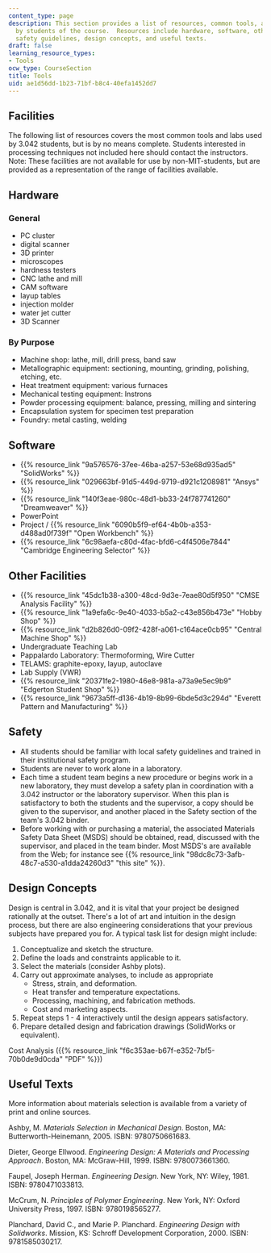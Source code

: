 ```yaml
---
content_type: page
description: This section provides a list of resources, common tools, and labs used
  by students of the course.  Resources include hardware, software, other facilities,
  safety guidelines, design concepts, and useful texts.
draft: false
learning_resource_types:
- Tools
ocw_type: CourseSection
title: Tools
uid: ae1d56dd-1b23-71bf-b8c4-40efa1452dd7
---
```

## Facilities

The following list of resources covers the most common tools and labs used by 3.042 students, but is by no means complete. Students interested in processing techniques not included here should contact the instructors. Note: These facilities are not available for use by non-MIT-students, but are provided as a representation of the range of facilities available.

## Hardware

### General

- PC cluster
- digital scanner
- 3D printer
- microscopes
- hardness testers
- CNC lathe and mill
- CAM software
- layup tables
- injection molder
- water jet cutter
- 3D Scanner

### By Purpose

- Machine shop: lathe, mill, drill press, band saw
- Metallographic equipment: sectioning, mounting, grinding, polishing, etching, etc.
- Heat treatment equipment: various furnaces
- Mechanical testing equipment: Instrons
- Powder processing equipment: balance, pressing, milling and sintering
- Encapsulation system for specimen test preparation
- Foundry: metal casting, welding

## Software

- {{% resource_link "9a576576-37ee-46ba-a257-53e68d935ad5" "SolidWorks" %}}
- {{% resource_link "029663bf-91d5-449d-9719-d921c1208981" "Ansys" %}}
- {{% resource_link "140f3eae-980c-48d1-bb33-24f787741260" "Dreamweaver" %}}
- PowerPoint
- Project / {{% resource_link "6090b5f9-ef64-4b0b-a353-d488ad0f739f" "Open Workbench" %}}
- {{% resource_link "6c98aefa-c80d-4fac-bfd6-c4f4506e7844" "Cambridge Engineering Selector" %}}

## Other Facilities

- {{% resource_link "45dc1b38-a300-48cd-9d3e-7eae80d5f950" "CMSE Analysis Facility" %}}
- {{% resource_link "1a9efa6c-9e40-4033-b5a2-c43e856b473e" "Hobby Shop" %}}
- {{% resource_link "d2b826d0-09f2-428f-a061-c164ace0cb95" "Central Machine Shop" %}}
- Undergraduate Teaching Lab
- Pappalardo Laboratory: Thermoforming, Wire Cutter
- TELAMS: graphite-epoxy, layup, autoclave
- Lab Supply (VWR)
- {{% resource_link "20371fe2-1980-46e8-981a-a73a9e5ec9b9" "Edgerton Student Shop" %}}
- {{% resource_link "9673a5ff-d136-4b19-8b99-6bde5d3c294d" "Everett Pattern and Manufacturing" %}}

## Safety

- All students should be familiar with local safety guidelines and trained in their institutional safety program.
- Students are never to work alone in a laboratory.
- Each time a student team begins a new procedure or begins work in a new laboratory, they must develop a safety plan in coordination with a 3.042 instructor or the laboratory supervisor. When this plan is satisfactory to both the students and the supervisor, a copy should be given to the supervisor, and another placed in the Safety section of the team's 3.042 binder.
- Before working with or purchasing a material, the associated Materials Safety Data Sheet (MSDS) should be obtained, read, discussed with the supervisor, and placed in the team binder. Most MSDS's are available from the Web; for instance see {{% resource_link "98dc8c73-3afb-48c7-a530-a1dda24260d3" "this site" %}}.

## Design Concepts

Design is central in 3.042, and it is vital that your project be designed rationally at the outset. There's a lot of art and intuition in the design process, but there are also engineering considerations that your previous subjects have prepared you for. A typical task list for design might include:

1. Conceptualize and sketch the structure.
2. Define the loads and constraints applicable to it.
3. Select the materials (consider Ashby plots).
4. Carry out approximate analyses, to include as appropriate
    - Stress, strain, and deformation.
    - Heat transfer and temperature expectations.
    - Processing, machining, and fabrication methods.
    - Cost and marketing aspects.
5. Repeat steps 1 - 4 interactively until the design appears satisfactory.
6. Prepare detailed design and fabrication drawings (SolidWorks or equivalent).

Cost Analysis ({{% resource_link "f6c353ae-b67f-e352-7bf5-70b0de9d0cda" "PDF" %}})

## Useful Texts

More information about materials selection is available from a variety of print and online sources.

Ashby, M. *Materials Selection in Mechanical Design*. Boston, MA: Butterworth-Heinemann, 2005. ISBN: 9780750661683.

Dieter, George Ellwood. *Engineering Design: A Materials and Processing Approach*. Boston, MA: McGraw-Hill, 1999. ISBN: 9780073661360.

Faupel, Joseph Herman. *Engineering Design*. New York, NY: Wiley, 1981. ISBN: 9780471033813.

McCrum, N. *Principles of Polymer Engineering*. New York, NY: Oxford University Press, 1997. ISBN: 9780198565277.

Planchard, David C., and Marie P. Planchard. *Engineering Design with Solidworks*. Mission, KS: Schroff Development Corporation, 2000. ISBN: 9781585030217.